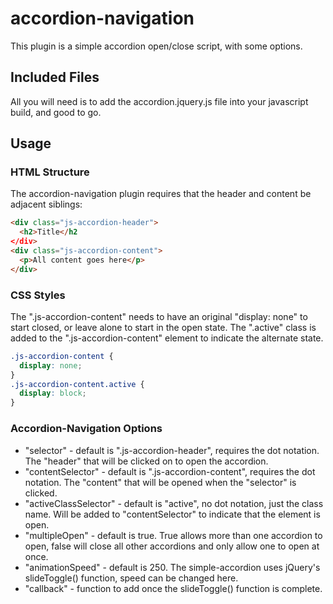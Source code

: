 # accordion-navigation

This plugin is a simple accordion open/close script, with some options.

## Included Files

All you will need is to add the accordion.jquery.js file into your javascript build, and good to go.

## Usage

### HTML Structure

The accordion-navigation plugin requires that the header and content be adjacent siblings:
```html
<div class="js-accordion-header">
  <h2>Title</h2
</div>
<div class="js-accordion-content">
  <p>All content goes here</p>
</div>
```

### CSS Styles

The ".js-accordion-content" needs to have an original "display: none" to start closed, or leave alone to start in the open state. The ".active" class is added to the ".js-accordion-content" element to indicate the alternate state.

```css
.js-accordion-content {
  display: none;
}
.js-accordion-content.active {
  display: block;
}
```

### Accordion-Navigation Options

* "selector" - default is ".js-accordion-header", requires the dot notation. The "header" that will be clicked on to open the accordion.
* "contentSelector" - default is ".js-accordion-content", requires the dot notation. The "content" that will be opened when the "selector" is clicked.
* "activeClassSelector" - default is "active", no dot notation, just the class name. Will be added to "contentSelector" to indicate that the element is open.
* "multipleOpen" - default is true. True allows more than one accordion to open, false will close all other accordions and only allow one to open at once.
* "animationSpeed" - default is 250. The simple-accordion uses jQuery's slideToggle() function, speed can be changed here.
* "callback" - function to add once the slideToggle() function is complete.

